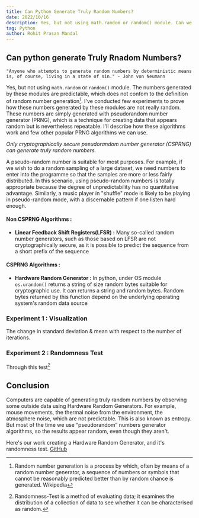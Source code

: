 ```yaml
---
title: Can Python Generate Truly Random Numbers?
date: 2022/10/16
description: Yes, but not using math.random or random() module. Can we prove it? Yes. To demonstrate how the numbers are not truly random, I undertook few experiments. These numbers are generated by pseudorandom number generator (PRNG), which is a technique for creating data that appears random but is nevertheless repeatable.
tag: Python
author: Rohit Prasan Mandal
---
```


## Can python generate Truly Rnadom Numbers?

```
"Anyone who attempts to generate random numbers by deterministic means is, of course, living in a state of sin." - John von Neumann
```


Yes, but not using `math.random` or `random()` module. The numbers generated by these modules are predictable, which does not confom to the definition of random number generation[^1]. I've conducted few experiments to prove how these numbers generated by these modules are not really random. These numbers are simply generated with pseudorandom number generator (PRNG), which is a technique for creating data that appears random but is nevertheless repeatable. I'll describe how these algorithms work and few other popular PRNG algorithms we can use. 

*Only cryptographically secure pseudorandom number generator (CSPRNG) can generate truly random numbers.* 

A pseudo-random number is suitable for most purposes. For example, if we wish to do a random sampling of a large dataset, we need numbers to enter into the programme so that the samples are more or less fairly distributed. In this scenario, using pseudo-random numbers is totally appropriate because the degree of unpredictability has no quantitative advantage. Similarly, a music player in "shuffle" mode is likely to be playing in pseudo-random mode, with a discernable pattern if one listen hard enough.

#### Non CSPRNG Algorithms : 
- **Linear Feedback Shift Registers(LFSR) :** Many so-called random number generators, such as those based on LFSR are not cryptographically secure, as it is possible to predict the sequence from a short prefix of the sequence


#### CSPRNG Algorithms :

- **Hardware Random Generator :** In python, under OS module `os.urandom()` returns a string of size random bytes suitable for cryptographic use. It can returns a string and random bytes. Random bytes returned by this function depend on the underlying operating system's random data source


### Experiment 1 : Visualization 
The change  in standard deviation & mean with respect to the number of iterations.

### Experiment 2 : Randomness Test 
Through this test[^2] 

## Conclusion 
Computers are capable of generating truly random numbers by observing some outside data using Hardware Random Generators. For example, mouse movements, the thermal noise from the environment, the atmosphere noise, which are not predictable. This is also known as entropy. But most of the time we use “pseudorandom” numbers generator algorithms, so the results appear random, even though they aren't. 

Here's our work creating a Hardware Random Generator, and it's randomness test. [GitHub]()

[^1]: Random number generation is a process by which, often by means of a random number generator, a sequence of numbers or symbols that cannot be reasonably predicted better than by random chance is generated. Wikipedia
[^2]: Randomness-Test is a method of evaluating data; it examines the distribution of a collection of data to see whether it can be characterised as random.

